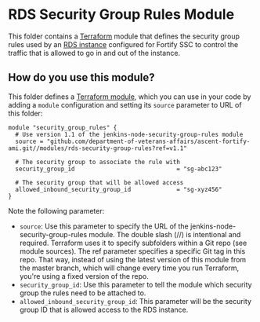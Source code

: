 # RDS Security Group Rules Module
This folder contains a [Terraform](https://www.terraform.io/) module that defines the security group rules used by an [RDS instance](https://aws.amazon.com/rds/) configured for Fortify SSC to control the traffic that is allowed to go in and out of the instance.

## How do you use this module?
This folder defines a [Terraform module](https://www.terraform.io/docs/modules/usage.html), which you can use in your code by adding a `module` configuration and setting its `source` parameter to URL of this folder:

```
module "security_group_rules" {
  # Use version 1.1 of the jenkins-node-security-group-rules module
  source = "github.com/department-of-veterans-affairs/ascent-fortify-ami.git//modules/rds-security-group-rules?ref=v1.1"

  # The security group to associate the rule with
  security_group_id                             = "sg-abc123"

  # The security group that will be allowed access
  allowed_inbound_security_group_id             = "sg-xyz456"
}
```


Note the following parameter:
- `source`: Use this parameter to specify the URL of the jenkins-node-security-group-rules module. The double slash (//) is intentional and required. Terraform uses it to specify subfolders within a Git repo (see module sources). The ref parameter specifies a specific Git tag in this repo. That way, instead of using the latest version of this module from the master branch, which will change every time you run Terraform, you're using a fixed version of the repo.
- `security_group_id`: Use this parameter to tell the module which security group the rules need to be attached to.
- `allowed_inbound_security_group_id`: This parameter will be the security group ID that is allowed access to the RDS instance.
